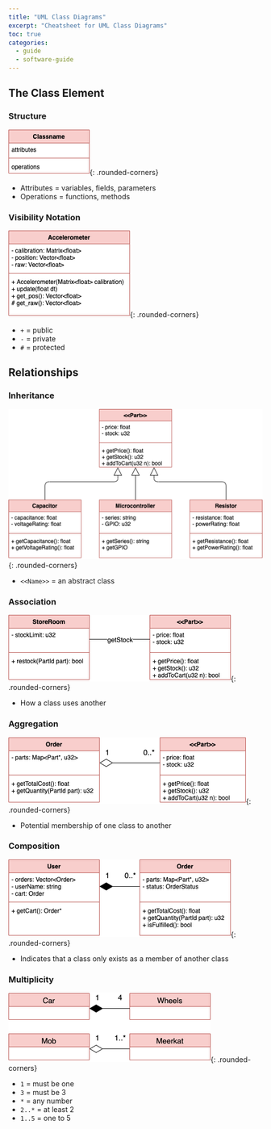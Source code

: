 ```yaml
---
title: "UML Class Diagrams"
excerpt: "Cheatsheet for UML Class Diagrams"
toc: true
categories:
  - guide
  - software-guide
---
```


## The Class Element

### Structure

![](/assets/images/posts/guides/umlClass/000-structure.png){: .rounded-corners}

* Attributes = variables, fields, parameters
* Operations = functions, methods

### Visibility Notation

![](/assets/images/posts/guides/umlClass/001-visibility.png){: .rounded-corners}

* `+` = public
* `-` = private
* `#` = protected

## Relationships

### Inheritance

![](/assets/images/posts/guides/umlClass/100-inheritance.png){: .rounded-corners}

* `<<Name>>` = an abstract class

### Association

![](/assets/images/posts/guides/umlClass/101-association.png){: .rounded-corners}

* How a class uses another

### Aggregation

![](/assets/images/posts/guides/umlClass/102-aggregation.png){: .rounded-corners}

* Potential membership of one class to another

### Composition

![](/assets/images/posts/guides/umlClass/103-composition.png){: .rounded-corners}

* Indicates that a class only exists as a member of another class

### Multiplicity

![](/assets/images/posts/guides/umlClass/104-multiplicity.png){: .rounded-corners}

* `1` = must be one
* `3` = must be 3
* `*` = any number
* `2..*` = at least 2
* `1..5` = one to 5



